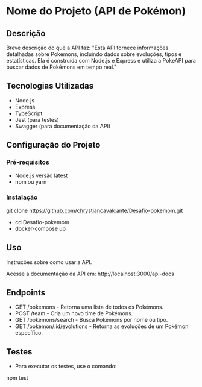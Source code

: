 # Nome do Projeto (API de Pokémon)

## Descrição
Breve descrição do que a API faz:
"Esta API fornece informações detalhadas sobre Pokémons, incluindo dados sobre evoluções, tipos e estatísticas. Ela é construída com Node.js e Express e utiliza a PokeAPI para buscar dados de Pokémons em tempo real."

## Tecnologias Utilizadas
- Node.js
- Express
- TypeScript
- Jest (para testes)
- Swagger (para documentação da API)

## Configuração do Projeto

### Pré-requisitos
- Node.js versão latest
- npm ou yarn

### Instalação

git clone https://github.com/chrystiancavalcante/Desafio-pokemom.git

* cd Desafio-pokemom
* docker-compose up

## Uso

Instruções sobre como usar a API.

Acesse a documentação da API em: http://localhost:3000/api-docs

## Endpoints

* GET /pokemons - Retorna uma lista de todos os Pokémons.
* POST /team - Cria um novo time de Pokémons.
* GET /pokemons/search - Busca Pokémons por nome ou tipo.
* GET /pokemon/:id/evolutions - Retorna as evoluções de um Pokémon específico.

## Testes

* Para executar os testes, use o comando:

npm test


